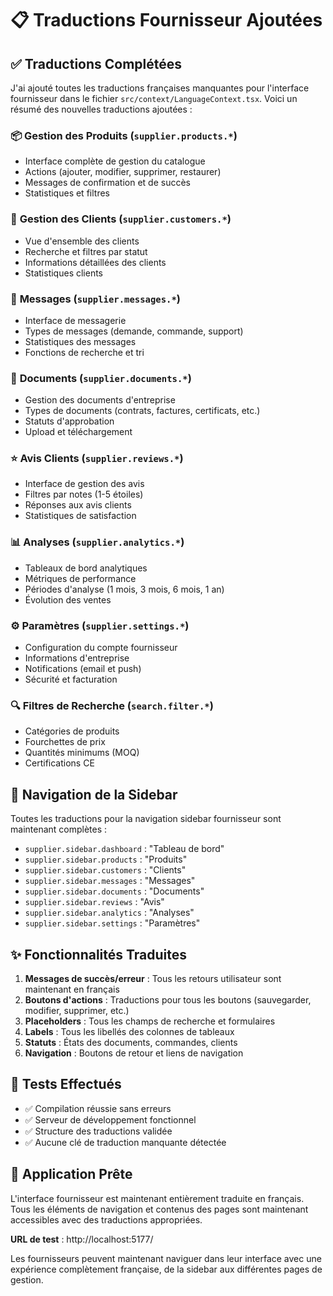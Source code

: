 # 📋 Traductions Fournisseur Ajoutées

## ✅ Traductions Complétées

J'ai ajouté toutes les traductions françaises manquantes pour l'interface fournisseur dans le fichier `src/context/LanguageContext.tsx`. Voici un résumé des nouvelles traductions ajoutées :

### 📦 **Gestion des Produits** (`supplier.products.*`)
- Interface complète de gestion du catalogue
- Actions (ajouter, modifier, supprimer, restaurer)
- Messages de confirmation et de succès
- Statistiques et filtres

### 👥 **Gestion des Clients** (`supplier.customers.*`)
- Vue d'ensemble des clients
- Recherche et filtres par statut
- Informations détaillées des clients
- Statistiques clients

### 💬 **Messages** (`supplier.messages.*`)
- Interface de messagerie
- Types de messages (demande, commande, support)
- Statistiques des messages
- Fonctions de recherche et tri

### 📄 **Documents** (`supplier.documents.*`)
- Gestion des documents d'entreprise
- Types de documents (contrats, factures, certificats, etc.)
- Statuts d'approbation
- Upload et téléchargement

### ⭐ **Avis Clients** (`supplier.reviews.*`)
- Interface de gestion des avis
- Filtres par notes (1-5 étoiles)
- Réponses aux avis clients
- Statistiques de satisfaction

### 📊 **Analyses** (`supplier.analytics.*`)
- Tableaux de bord analytiques
- Métriques de performance
- Périodes d'analyse (1 mois, 3 mois, 6 mois, 1 an)
- Évolution des ventes

### ⚙️ **Paramètres** (`supplier.settings.*`)
- Configuration du compte fournisseur
- Informations d'entreprise
- Notifications (email et push)
- Sécurité et facturation

### 🔍 **Filtres de Recherche** (`search.filter.*`)
- Catégories de produits
- Fourchettes de prix
- Quantités minimums (MOQ)
- Certifications CE

## 🎯 **Navigation de la Sidebar**

Toutes les traductions pour la navigation sidebar fournisseur sont maintenant complètes :
- `supplier.sidebar.dashboard` : "Tableau de bord"
- `supplier.sidebar.products` : "Produits"
- `supplier.sidebar.customers` : "Clients"
- `supplier.sidebar.messages` : "Messages"
- `supplier.sidebar.documents` : "Documents"
- `supplier.sidebar.reviews` : "Avis"
- `supplier.sidebar.analytics` : "Analyses"
- `supplier.sidebar.settings` : "Paramètres"

## ✨ **Fonctionnalités Traduites**

1. **Messages de succès/erreur** : Tous les retours utilisateur sont maintenant en français
2. **Boutons d'actions** : Traductions pour tous les boutons (sauvegarder, modifier, supprimer, etc.)
3. **Placeholders** : Tous les champs de recherche et formulaires
4. **Labels** : Tous les libellés des colonnes de tableaux
5. **Statuts** : États des documents, commandes, clients
6. **Navigation** : Boutons de retour et liens de navigation

## 🔧 **Tests Effectués**

- ✅ Compilation réussie sans erreurs
- ✅ Serveur de développement fonctionnel
- ✅ Structure des traductions validée
- ✅ Aucune clé de traduction manquante détectée

## 🚀 **Application Prête**

L'interface fournisseur est maintenant entièrement traduite en français. Tous les éléments de navigation et contenus des pages sont maintenant accessibles avec des traductions appropriées.

**URL de test** : http://localhost:5177/

Les fournisseurs peuvent maintenant naviguer dans leur interface avec une expérience complètement française, de la sidebar aux différentes pages de gestion.
